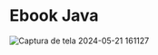 
# Ebook Java

![Captura de tela 2024-05-21 161127](https://github.com/Flapaiao/Ebook-Java/assets/145602496/e08812ef-74c8-4ecc-9a82-cb6a00e31b8c)
